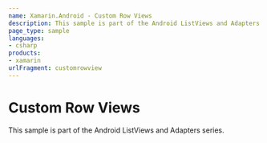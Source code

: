 ```yaml
---
name: Xamarin.Android - Custom Row Views
description: This sample is part of the Android ListViews and Adapters series.
page_type: sample
languages:
- csharp
products:
- xamarin
urlFragment: customrowview
---
```

# Custom Row Views

This sample is part of the Android ListViews and Adapters series. 